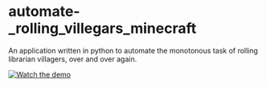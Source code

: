 # automate-_rolling_villegars_minecraft
An application written in python to automate the monotonous task of rolling librarian villagers, over and over again.


[![Watch the demo](https://img.youtube.com/vi/VIDEO_ID/0.jpg)](https://www.youtube.com/watch?v=plzCukYWmDc&t=55s)
